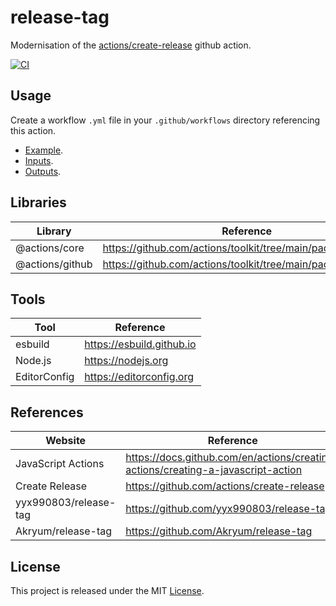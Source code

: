 # release-tag

Modernisation of the [actions/create-release](https://github.com/actions/create-release) github action.

[![CI][ci-badge]][ci-url]

## Usage

Create a workflow `.yml` file in your `.github/workflows` directory referencing this action.

- [Example](docs/example.md).
- [Inputs](docs/inputs.md).
- [Outputs](docs/outputs.md).

## Libraries

| Library         | Reference                                                    |
| --------------- | ------------------------------------------------------------ |
| @actions/core   | https://github.com/actions/toolkit/tree/main/packages/core   |
| @actions/github | https://github.com/actions/toolkit/tree/main/packages/github |

## Tools

| Tool         | Reference                 |
| ------------ | ------------------------- |
| esbuild      | https://esbuild.github.io |
| Node.js      | https://nodejs.org        |
| EditorConfig | https://editorconfig.org  |

## References

| Website               | Reference                                                                        |
| --------------------- | -------------------------------------------------------------------------------- |
| JavaScript Actions    | https://docs.github.com/en/actions/creating-actions/creating-a-javascript-action |
| Create Release        | https://github.com/actions/create-release                                        |
| yyx990803/release-tag | https://github.com/yyx990803/release-tag                                         |
| Akryum/release-tag    | https://github.com/Akryum/release-tag                                            |

## License

This project is released under the MIT [License](LICENSE).

[ci-badge]: https://github.com/epreston/release-tag/actions/workflows/ci.yml/badge.svg
[ci-url]: https://github.com/epreston/release-tag/actions

